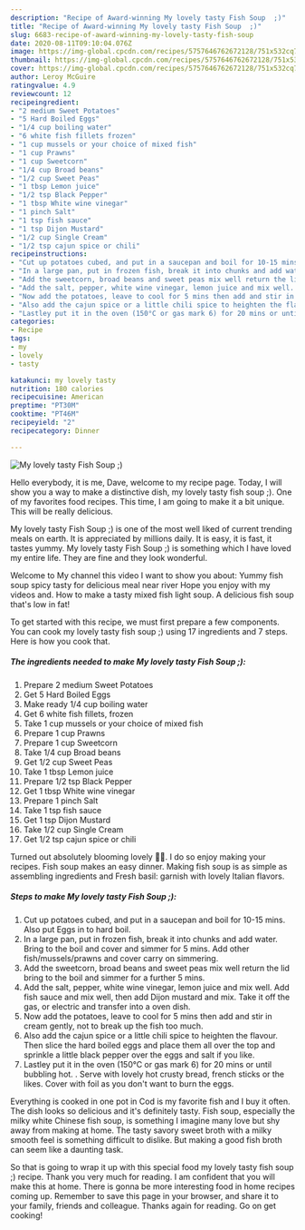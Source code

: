 ```yaml
---
description: "Recipe of Award-winning My lovely tasty Fish Soup  ;)"
title: "Recipe of Award-winning My lovely tasty Fish Soup  ;)"
slug: 6683-recipe-of-award-winning-my-lovely-tasty-fish-soup
date: 2020-08-11T09:10:04.076Z
image: https://img-global.cpcdn.com/recipes/5757646762672128/751x532cq70/my-lovely-tasty-fish-soup-recipe-main-photo.jpg
thumbnail: https://img-global.cpcdn.com/recipes/5757646762672128/751x532cq70/my-lovely-tasty-fish-soup-recipe-main-photo.jpg
cover: https://img-global.cpcdn.com/recipes/5757646762672128/751x532cq70/my-lovely-tasty-fish-soup-recipe-main-photo.jpg
author: Leroy McGuire
ratingvalue: 4.9
reviewcount: 12
recipeingredient:
- "2 medium Sweet Potatoes"
- "5 Hard Boiled Eggs"
- "1/4 cup boiling water"
- "6 white fish fillets frozen"
- "1 cup mussels or your choice of mixed fish"
- "1 cup Prawns"
- "1 cup Sweetcorn"
- "1/4 cup Broad beans"
- "1/2 cup Sweet Peas"
- "1 tbsp Lemon juice"
- "1/2 tsp Black Pepper"
- "1 tbsp White wine vinegar"
- "1 pinch Salt"
- "1 tsp fish sauce"
- "1 tsp Dijon Mustard"
- "1/2 cup Single Cream"
- "1/2 tsp cajun spice or chili"
recipeinstructions:
- "Cut up potatoes cubed, and put in a saucepan and boil for 10-15 mins. Also put Eggs in to hard boil."
- "In a large pan, put in frozen fish, break it into chunks and add water. Bring to the boil and cover and simmer for 5 mins. Add other fish/mussels/prawns and cover carry on simmering."
- "Add the sweetcorn, broad beans and sweet peas mix well return the lid bring to the boil and simmer for a further 5 mins."
- "Add the salt, pepper, white wine vinegar, lemon juice and mix well. Add fish sauce and mix well, then add Dijon mustard and mix. Take it off the gas, or electric and transfer into a oven dish."
- "Now add the potatoes, leave to cool for 5 mins then add and stir in cream gently, not to break up the fish too much."
- "Also add the cajun spice or a little chili spice to heighten the flavour. Then slice the hard boiled eggs and place them all over the top and sprinkle a little black pepper over the eggs and salt if you like."
- "Lastley put it in the oven (150°C or gas mark 6) for 20 mins or until bubbling hot. . Serve with lovely hot crusty bread, french sticks or the likes. Cover with foil as you don&#39;t want to burn the eggs."
categories:
- Recipe
tags:
- my
- lovely
- tasty

katakunci: my lovely tasty 
nutrition: 180 calories
recipecuisine: American
preptime: "PT30M"
cooktime: "PT46M"
recipeyield: "2"
recipecategory: Dinner

---
```



![My lovely tasty Fish Soup  ;)](https://img-global.cpcdn.com/recipes/5757646762672128/751x532cq70/my-lovely-tasty-fish-soup-recipe-main-photo.jpg)

Hello everybody, it is me, Dave, welcome to my recipe page. Today, I will show you a way to make a distinctive dish, my lovely tasty fish soup  ;). One of my favorites food recipes. This time, I am going to make it a bit unique. This will be really delicious.

My lovely tasty Fish Soup  ;) is one of the most well liked of current trending meals on earth. It is appreciated by millions daily. It is easy, it is fast, it tastes yummy. My lovely tasty Fish Soup  ;) is something which I have loved my entire life. They are fine and they look wonderful.

Welcome to My channel this video I want to show you about: Yummy fish soup spicy tasty for delicious meal near river Hope you enjoy with my videos and. How to make a tasty mixed fish light soup. A delicious fish soup that&#39;s low in fat!


To get started with this recipe, we must first prepare a few components. You can cook my lovely tasty fish soup  ;) using 17 ingredients and 7 steps. Here is how you cook that.

<!--inarticleads1-->

##### The ingredients needed to make My lovely tasty Fish Soup  ;):

1. Prepare 2 medium Sweet Potatoes
1. Get 5 Hard Boiled Eggs
1. Make ready 1/4 cup boiling water
1. Get 6 white fish fillets, frozen
1. Take 1 cup mussels or your choice of mixed fish
1. Prepare 1 cup Prawns
1. Prepare 1 cup Sweetcorn
1. Take 1/4 cup Broad beans
1. Get 1/2 cup Sweet Peas
1. Take 1 tbsp Lemon juice
1. Prepare 1/2 tsp Black Pepper
1. Get 1 tbsp White wine vinegar
1. Prepare 1 pinch Salt
1. Take 1 tsp fish sauce
1. Get 1 tsp Dijon Mustard
1. Take 1/2 cup Single Cream
1. Get 1/2 tsp cajun spice or chili


Turned out absolutely blooming lovely 💝💝. I do so enjoy making your recipes. Fish soup makes an easy dinner. Making fish soup is as simple as assembling ingredients and Fresh basil: garnish with lovely Italian flavors. 

<!--inarticleads2-->

##### Steps to make My lovely tasty Fish Soup  ;):

1. Cut up potatoes cubed, and put in a saucepan and boil for 10-15 mins. Also put Eggs in to hard boil.
1. In a large pan, put in frozen fish, break it into chunks and add water. Bring to the boil and cover and simmer for 5 mins. Add other fish/mussels/prawns and cover carry on simmering.
1. Add the sweetcorn, broad beans and sweet peas mix well return the lid bring to the boil and simmer for a further 5 mins.
1. Add the salt, pepper, white wine vinegar, lemon juice and mix well. Add fish sauce and mix well, then add Dijon mustard and mix. Take it off the gas, or electric and transfer into a oven dish.
1. Now add the potatoes, leave to cool for 5 mins then add and stir in cream gently, not to break up the fish too much.
1. Also add the cajun spice or a little chili spice to heighten the flavour. Then slice the hard boiled eggs and place them all over the top and sprinkle a little black pepper over the eggs and salt if you like.
1. Lastley put it in the oven (150°C or gas mark 6) for 20 mins or until bubbling hot. . Serve with lovely hot crusty bread, french sticks or the likes. Cover with foil as you don&#39;t want to burn the eggs.


Everything is cooked in one pot in Cod is my favorite fish and I buy it often. The dish looks so delicious and it&#39;s definitely tasty. Fish soup, especially the milky white Chinese fish soup, is something I imagine many love but shy away from making at home. The tasty savory sweet broth with a milky smooth feel is something difficult to dislike. But making a good fish broth can seem like a daunting task. 

So that is going to wrap it up with this special food my lovely tasty fish soup  ;) recipe. Thank you very much for reading. I am confident that you will make this at home. There is gonna be more interesting food in home recipes coming up. Remember to save this page in your browser, and share it to your family, friends and colleague. Thanks again for reading. Go on get cooking!

